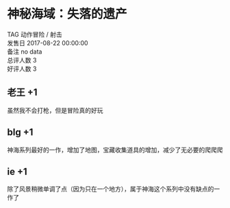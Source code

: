 



# 神秘海域：失落的遗产
  
TAG 动作冒险 / 射击  
发售日 2017-08-22 00:00:00  
备注 no data  
总评人数 3  
好评人数 3
## 老王 +1


虽然我不会打枪，但是冒险真的好玩
## blg +1


神海系列最好的一作，增加了地图，宝藏收集道具的增加，减少了无必要的爬爬爬
## ie +1


除了风景稍微单调了点（因为只在一个地方），属于神海这个系列中没有缺点的一作了